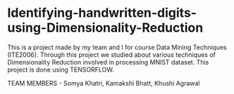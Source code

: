 # Identifying-handwritten-digits-using-Dimensionality-Reduction
This is a project made by my team and I for course Data Mining Techniques (ITE2006). 
Through this project we studied about various techniques of Dimensionality Reduction involved in processing MNIST dataset.
This project is done using TENSORFLOW.


TEAM MEMBERS - Somya Khatri, Kamakshi Bhatt, Khushi Agrawal
